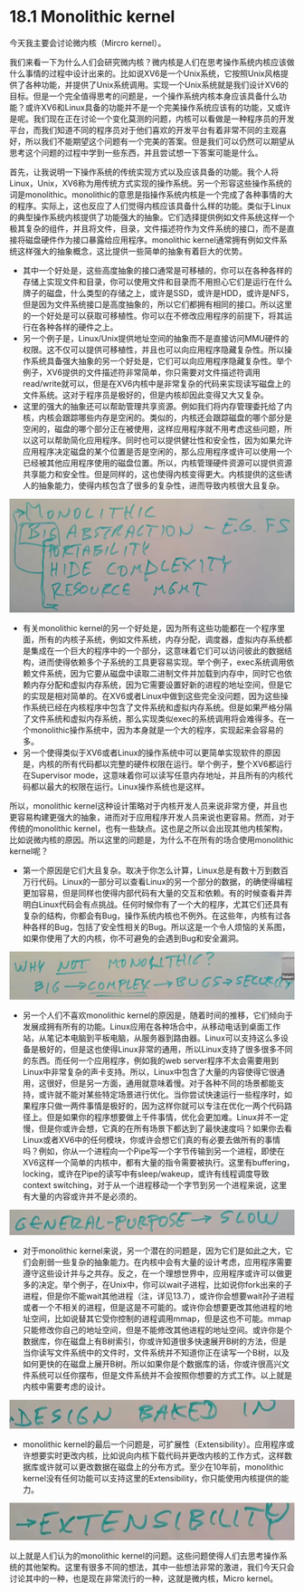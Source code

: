 # 18.1 Monolithic kernel

今天我主要会讨论微内核（Mircro kernel）。

我们来看一下为什么人们会研究微内核？微内核是人们在思考操作系统内核应该做什么事情的过程中设计出来的。比如说XV6是一个Unix系统，它按照Unix风格提供了各种功能，并提供了Unix系统调用。实现一个Unix系统就是我们设计XV6的目标。但是一个完全值得思考的问题是，一个操作系统内核本身应该具备什么功能？或许XV6和Linux具备的功能并不是一个完美操作系统应该有的功能，又或许是呢。我们现在正在讨论一个变化莫测的问题，内核可以看做是一种程序员的开发平台，而我们知道不同的程序员对于他们喜欢的开发平台有着非常不同的主观喜好，所以我们不能期望这个问题有一个完美的答案。但是我们可以仍然可以期望从思考这个问题的过程中学到一些东西，并且尝试想一下答案可能是什么。

首先，让我说明一下操作系统的传统实现方式以及应该具备的功能。我个人将Linux，Unix，XV6称为用传统方式实现的操作系统。另一个形容这些操作系统的词是monolithic。monolithic的意思是指操作系统内核是一个完成了各种事情的大的程序。实际上，这也反应了人们觉得内核应该具备什么样的功能。类似于Linux的典型操作系统内核提供了功能强大的抽象。它们选择提供例如文件系统这样一个极其复杂的组件，并且将文件，目录，文件描述符作为文件系统的接口，而不是直接将磁盘硬件作为接口暴露给应用程序。monolithic kernel通常拥有例如文件系统这样强大的抽象概念，这比提供一些简单的抽象有着巨大的优势。

* 其中一个好处是，这些高度抽象的接口通常是可移植的，你可以在各种各样的存储上实现文件和目录，你可以使用文件和目录而不用担心它们是运行在什么牌子的磁盘，什么类型的存储之上，或许是SSD，或许是HDD，或许是NFS，但是因为文件系统接口是高度抽象的，所以它们都拥有相同的接口。所以这里的一个好处是可以获取可移植性。你可以在不修改应用程序的前提下，将其运行在各种各样的硬件之上。
* 另一个例子是，Linux/Unix提供地址空间的抽象而不是直接访问MMU硬件的权限。这不仅可以提供可移植性，并且也可以向应用程序隐藏复杂性。所以操作系统具备强大抽象的另一个好处是，它们可以向应用程序隐藏复杂性。举个例子，XV6提供的文件描述符非常简单，你只需要对文件描述符调用read/write就可以，但是在XV6内核中是非常复杂的代码来实现读写磁盘上的文件系统。这对于程序员是极好的，但是内核却因此变得又大又复杂。
* 这里的强大的抽象还可以帮助管理共享资源。例如我们将内存管理委托给了内核，内核会跟踪哪些内存是空闲的。类似的，内核还会跟踪磁盘的哪个部分是空闲的，磁盘的哪个部分正在被使用，这样应用程序就不用考虑这些问题，所以这可以帮助简化应用程序。同时也可以提供健壮性和安全性，因为如果允许应用程序决定磁盘的某个位置是否是空闲的，那么应用程序或许可以使用一个已经被其他应用程序使用的磁盘位置。所以，内核管理硬件资源可以提供资源共享能力和安全性。但是同样的，这也使得内核变得更大。内核提供的这些诱人的抽象能力，使得内核包含了很多的复杂性，进而导致内核很大且复杂。

![](<../gitbook/assets/image (51).png>)

* 有关monolithic kernel的另一个好处是，因为所有这些功能都在一个程序里面，所有的内核子系统，例如文件系统，内存分配，调度器，虚拟内存系统都是集成在一个巨大的程序中的一个部分，这意味着它们可以访问彼此的数据结构，进而使得依赖多个子系统的工具更容易实现。举个例子，exec系统调用依赖文件系统，因为它要从磁盘中读取二进制文件并加载到内存中，同时它也依赖内存分配和虚拟内存系统，因为它需要设置好新的进程的地址空间，但是它的实现是相对简单的。在XV6或者Linux中做到这些完全没问题，因为这些操作系统已经在内核程序中包含了文件系统和虚拟内存系统。但是如果严格分隔了文件系统和虚拟内存系统，那么实现类似exec的系统调用将会难得多。在一个monolithic操作系统中，因为本身就是一个大的程序，实现起来会容易的多。
* 另一个使得类似于XV6或者Linux的操作系统中可以更简单实现软件的原因是，内核的所有代码都以完整的硬件权限在运行。举个例子，整个XV6都运行在Supervisor mode，这意味着你可以读写任意内存地址，并且所有的内核代码都以最大的权限在运行。Linux操作系统也是这样。

所以，monolithic kernel这种设计策略对于内核开发人员来说非常方便，并且也更容易构建更强大的抽象，进而对于应用程序开发人员来说也更容易。然而，对于传统的monolithic kernel，也有一些缺点。这也是之所以会出现其他内核架构，比如说微内核的原因。所以这里的问题是，为什么不在所有的场合使用monolithic kernel呢？

* 第一个原因是它们大且复杂。取决于你怎么计算，Linux总是有数十万到数百万行代码。Linux的一部分可以查看Linux的另一个部分的数据，的确使得编程更加容易，但是同样也使得内部代码有大量的交互和依赖。有的时候查看并弄明白Linux代码会有点挑战。任何时候你有了一个大的程序，尤其它们还具有复杂的结构，你都会有Bug，操作系统内核也不例外。在这些年，内核有过各种各样的Bug，包括了安全性相关的Bug。所以这是一个令人烦恼的关系图，如果你使用了大的内核，你不可避免的会遇到Bug和安全漏洞。

![](<../gitbook/assets/image (133).png>)

* 另一个人们不喜欢monolithic kernel的原因是，随着时间的推移，它们倾向于发展成拥有所有的功能。Linux应用在各种场合中，从移动电话到桌面工作站，从笔记本电脑到平板电脑，从服务器到路由器。Linux可以支持这么多设备是极好的，但是这也使得Linux非常的通用，所以Linux支持了很多很多不同的东西。而任何一个应用程序，例如我的web server程序不太会需要用到Linux中非常复杂的声卡支持。所以，Linux中包含了大量的内容使得它很通用，这很好，但是另一方面，通用就意味着慢。对于各种不同的场景都能支持，或许就不能对某些特定场景进行优化。当你尝试快速运行一些程序时，如果程序只做一两件事情是极好的，因为这样你就可以专注在优化一两个代码路径上。但是如果你的程序想要做上千件事情，优化会更加难。Linux并不一定慢，但是你或许会想，它真的在所有场景下都达到了最快速度吗？如果你去看Linux或者XV6中的任何模块，你或许会想它们真的有必要去做所有的事情吗？例如，你从一个进程向一个Pipe写一个字节传输到另一个进程，即使在XV6这样一个简单的内核中，都有大量的指令需要被执行。这里有buffering，locking，或许在Pipe的读写中有sleep/wakeup，或许有线程调度导致context switching，对于从一个进程移动一个字节到另一个进程来说，这里有大量的内容或许并不是必须的。

![](<../gitbook/assets/image (156).png>)

* 对于monolithic kernel来说，另一个潜在的问题是，因为它们是如此之大，它们会削弱一些复杂的抽象能力。在内核中会有大量的设计考虑，应用程序需要遵守这些设计并与之共存。反之，在一个理想世界中，应用程序或许可以做更多的决定。举个例子，在Unix中，你可以wait子进程，比如说你fork出来的子进程，但是你不能wait其他进程（注，详见13.7），或许你会想要wait孙子进程或者一个不相关的进程，但是这是不可能的。或许你会想要更改其他进程的地址空间，比如说替其它受你控制的进程调用mmap，但是这也不可能。mmap只能修改你自己的地址空间，但是不能修改其他进程的地址空间。或许你是个数据库，你在磁盘上有B树索引，你或许知道很多快速展开B树的方法，但是当你读写文件系统中的文件时，文件系统并不知道你正在读写一个B树，以及如何更快的在磁盘上展开B树。所以如果你是个数据库的话，你或许很高兴文件系统可以任你摆布，但是文件系统并不会按照你想要的方式工作。以上就是内核中需要考虑的设计。

![](<../gitbook/assets/image (137).png>)

* monolithic kernel的最后一个问题是，可扩展性（Extensibility）。应用程序或许想要实时更改内核，比如说向内核下载代码并更改内核的工作方式，这样数据库或许就可以更改数据在磁盘上的分布方式。至少在10年前，monolithic kernel没有任何功能可以支持这里的Extensibility，你只能使用内核提供的能力。

![](<../gitbook/assets/image (31).png>)

以上就是人们认为的monolithic kernel的问题。这些问题使得人们去思考操作系统的其他架构。这里有很多不同的想法，其中一些想法非常的激进，我们今天只会讨论其中的一种，也是现在非常流行的一种，这就是微内核，Micro kernel。
